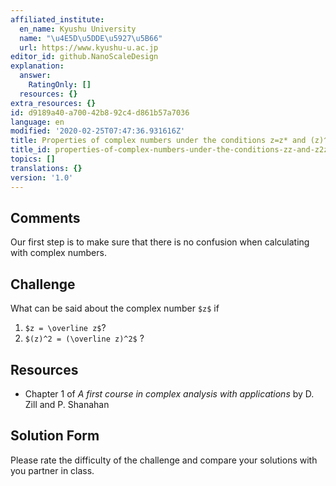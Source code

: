 ```yaml
---
affiliated_institute:
  en_name: Kyushu University
  name: "\u4E5D\u5DDE\u5927\u5B66"
  url: https://www.kyushu-u.ac.jp
editor_id: github.NanoScaleDesign
explanation:
  answer:
    RatingOnly: []
  resources: {}
extra_resources: {}
id: d9189a40-a700-42b8-92c4-d861b57a7036
language: en
modified: '2020-02-25T07:47:36.931616Z'
title: Properties of complex numbers under the conditions z=z* and (z)^2=(z*)^2
title_id: properties-of-complex-numbers-under-the-conditions-zz-and-z2z2
topics: []
translations: {}
version: '1.0'
---
```


## Comments
Our first step is to make sure that there is no confusion when calculating with complex numbers.


## Challenge
What can be said about the complex number `$z$` if 

1. `$z = \overline z$`?
2. `$(z)^2 = (\overline z)^2$` ?


## Resources
- Chapter 1 of *A first course in complex analysis with applications* by D. Zill and P. Shanahan


## Solution Form
Please rate the difficulty of the challenge and compare your solutions with you partner in class.
